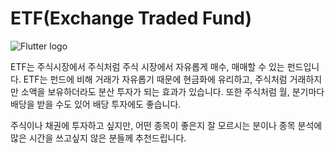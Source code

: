 # ETF(Exchange Traded Fund)
![Flutter logo](resource:assets/images/etf.jpg)


ETF는 주식시장에서 주식처럼 주식 시장에서 자유롭게 매수, 매매할 수 있는 펀드입니다. ETF는 펀드에 비해 거래가 자유롭기 때문에 현금화에 유리하고, 주식처럼 거래하지만 소액을 보유하더라도 분산 투자가 되는 효과가 있습니다. 또한 주식처럼 월, 분기마다 배당을 받을 수도 있어 배당 투자에도 좋습니다. 


주식이나 채권에 투자하고 싶지만, 어떤 종목이 좋은지 잘 모르시는 분이나 종목 분석에 많은 시간을 쓰고싶지 않은 분들께 추천드립니다.